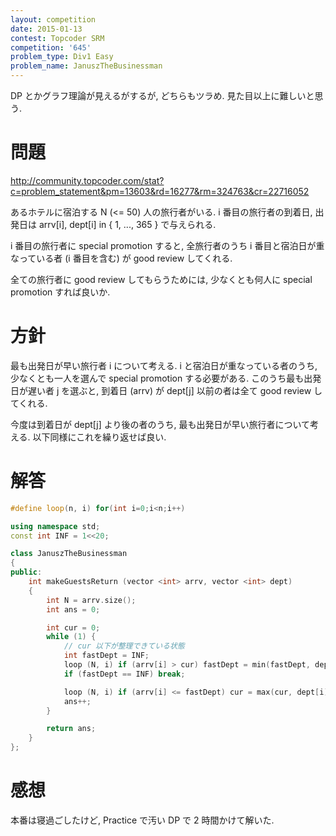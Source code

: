 ```yaml
---
layout: competition
date: 2015-01-13
contest: Topcoder SRM
competition: '645'
problem_type: Div1 Easy
problem_name: JanuszTheBusinessman
---
```


DP とかグラフ理論が見えるがするが, どちらもツラめ. 見た目以上に難しいと思う.

# 問題

<http://community.topcoder.com/stat?c=problem_statement&pm=13603&rd=16277&rm=324763&cr=22716052>

あるホテルに宿泊する N (<= 50) 人の旅行者がいる. i 番目の旅行者の到着日, 出発日は arrv[i], dept[i] in { 1, ..., 365 } で与えられる.

i 番目の旅行者に special promotion すると, 全旅行者のうち i 番目と宿泊日が重なっている者 (i 番目を含む) が good review してくれる.

全ての旅行者に good review してもらうためには, 少なくとも何人に special promotion すれば良いか.

# 方針

最も出発日が早い旅行者 i について考える. i と宿泊日が重なっている者のうち, 少なくとも一人を選んで special promotion する必要がある. このうち最も出発日が遅い者 j を選ぶと, 到着日 (arrv) が dept[j] 以前の者は全て good review してくれる.

今度は到着日が dept[j] より後の者のうち, 最も出発日が早い旅行者について考える. 以下同様にこれを繰り返せば良い.

# 解答

```cpp
#define loop(n, i) for(int i=0;i<n;i++)

using namespace std;
const int INF = 1<<20;

class JanuszTheBusinessman
{
public:
    int makeGuestsReturn (vector <int> arrv, vector <int> dept)
    {
        int N = arrv.size();
        int ans = 0;

        int cur = 0;
        while (1) {
            // cur 以下が整理できている状態
            int fastDept = INF;
            loop (N, i) if (arrv[i] > cur) fastDept = min(fastDept, dept[i]);
            if (fastDept == INF) break;

            loop (N, i) if (arrv[i] <= fastDept) cur = max(cur, dept[i]);
            ans++;
        }

        return ans;
    }
};
```

# 感想

本番は寝過ごしたけど, Practice で汚い DP で 2 時間かけて解いた.
